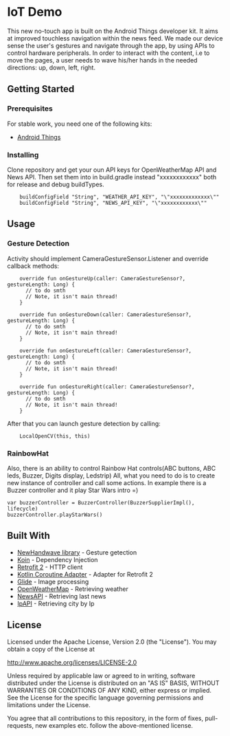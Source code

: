 # IoT Demo
This new no-touch app is built on the Android Things developer kit. It aims at improved touchless navigation within the news feed. We made our device sense the user's gestures and navigate through the app, by using APIs to control hardware peripherals. In order to interact with the content, i.e to move the pages, a user needs to wave his/her hands in the needed directions: up, down, left, right. 

## Getting Started
### Prerequisites
For stable work, you need one of the following kits:
* [Android Things](https://developer.android.com/things/get-started/kits)

### Installing
Clone repository and get your oun API keys for OpenWeatherMap API and News API. Then set them into in build.gradle instead "xxxxxxxxxxxx" both for release and debug buildTypes.
```
    buildConfigField "String", "WEATHER_API_KEY", "\"xxxxxxxxxxxxx\""
    buildConfigField "String", "NEWS_API_KEY", "\"xxxxxxxxxxxx\""
```

## Usage
### Gesture Detection
Activity should implement CameraGestureSensor.Listener and override callback methods:
```
    override fun onGestureUp(caller: CameraGestureSensor?, gestureLength: Long) {
      // to do smth
      // Note, it isn't main thread! 
    }

    override fun onGestureDown(caller: CameraGestureSensor?, gestureLength: Long) {
      // to do smth
      // Note, it isn't main thread! 
    }

    override fun onGestureLeft(caller: CameraGestureSensor?, gestureLength: Long) {
      // to do smth
      // Note, it isn't main thread! 
    }

    override fun onGestureRight(caller: CameraGestureSensor?, gestureLength: Long) {
      // to do smth
      // Note, it isn't main thread! 
    }
```
After that you can launch gesture detection by calling: 
```
    LocalOpenCV(this, this)
```


### RainbowHat 

Also, there is an ability to control Rainbow Hat controls(ABC buttons, ABC leds, Buzzer, Digits display, Ledstrip)
All, what you need to do is to create new instance of controller and call some actions. In example there is a Buzzer controller and it play Star Wars intro =)

```
var buzzerController = BuzzerController(BuzzerSupplierImpl(), lifecycle) 
buzzerController.playStarWars()
```
## Built With
* [NewHandwave library](https://github.com/jtkac/NewHandwave/) - Gesture getection
* [Koin](https://github.com/InsertKoinIO/koin/) - Dependency Injection
* [Retrofit 2](http://square.github.io/retrofit/) - HTTP client
* [Kotlin Coroutine Adapter](https://github.com/JakeWharton/retrofit2-kotlin-coroutines-adapter/) - Adapter for Retrofit 2
* [Glide](https://github.com/bumptech/glide/) - Image processing
* [OpenWeatherMap](https://openweathermap.org/) - Retrieving weather
* [NewsAPI](https://newsapi.org/) - Retrieving last news
* [IpAPI](https://ipapi.co/) - Retrieving city by Ip

## License
Licensed under the Apache License, Version 2.0 (the "License"). You may obtain a copy of the License at

http://www.apache.org/licenses/LICENSE-2.0

Unless required by applicable law or agreed to in writing, software distributed under the License is distributed on an "AS IS" BASIS, WITHOUT WARRANTIES OR CONDITIONS OF ANY KIND, either express or implied. See the License for the specific language governing permissions and limitations under the License.

You agree that all contributions to this repository, in the form of fixes, pull-requests, new examples etc. follow the above-mentioned license.
